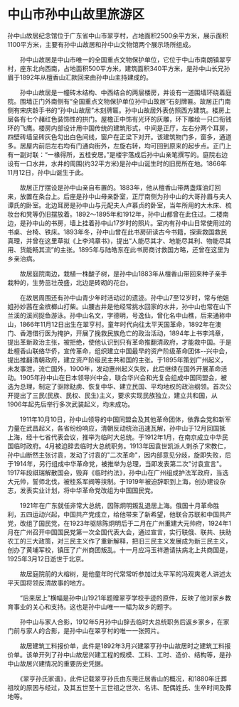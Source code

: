 # 中山市孙中山故里旅游区
孙中山故居纪念馆位于广东省中山市翠亨村，占地面积2500余平方米，展示面积1100平方米，主要有孙中山故居和孙中山文物馆两个展示场所组成。

　　孙中山故居是中山市唯一的全国重点文物保护单位，它位于中山市南朗镇翠亨村，座东北向西南，占地面积500平方米，建筑面积340平方米，是孙中山长兄孙眉于1892年从檀香山汇款回来由孙中山主持建成的。

　　孙中山故居是一幢砖木结构、中西结合的两层楼房，并设有一道围墙环绕着庭院。围墙正门外南侧有“全国重点文物保护单位孙中山故居”石刻牌匾。故居正门南侧有宋庆龄手书的“孙中山故居”木刻牌匾。孙中山故居外表仿照西方建筑。楼房上层各有七个赭红色装饰性的拱门。屋檐正中饰有光环的灰雕，环下雕绘一只口衔钱环的飞鹰。楼房内部设计用中国传统的建筑形式，中间是正厅，左右分两个耳房，四壁砖墙呈砖灰色勾出白色间线，窗户在正梁下对开。该建筑物门多，窗多，通道多。居屋内前后左右均有门通向街外，左旋右转，均可回到原来的起步点。正门上有一副对联：“一椽得所，五桂安居。”是楼宇落成后孙中山亲笔撰写的。庭院右边设有一口水井，水井的周围(约32平方米)是孙中山诞生时的旧房所在地。1866年11月12日，孙中山诞生于此。

　　故居正厅摆设是孙中山亲自布置的。1883年，他从檀香山带两盏煤油灯回来，放置在条台上。后座是孙中山母亲卧室，正厅南侧为孙中山的大哥孙眉与夫人谭氏的卧室。北边耳房是孙中山与元配夫人卢慕贞的卧室，当年所用的大木床、梳妆台和凳等仍旧摆放着。1892～1895年和1912年，孙中山都曾在此住过。二楼南边，是孙中山的书房，墙上挂着孙中山17岁时的照片。室内有孙中山日常使用过的书桌、台椅、铁床。1893年冬，孙中山曾在此书房研读古今书籍，探索救国救民真理，并曾在这里草拟《上李鸿章书》，提出“人能尽其才、地能尽其利、物能尽其用、货能畅其流”的主张。1895年与陆皓东在此书房商讨救国方略，还曾在这里为乡亲治病。

　　故居庭院南边，栽植一株酸子树，是孙中山1883年从檀香山带回来种子亲手栽种的，生势茁壮茂盛，北边是砖砌的花台。

　　在故居周围还有孙中山青少年时活动过的遗迹。孙中山7至12岁时，常与他姐姐孙妙茜在金槟榔山打柴。山腰古井是他经常挑水回家的水井，孙中山也常在山下兰溪的溪间捉鱼游泳。孙中山名文，字德明，号逸仙，曾化名中山樵，后来通称中山，1866年11月12日出生在翠亨村。童年时代向往太平天国革命，1892年在澳门、香港借行医为掩护，开展了挽救民族危亡的政治活动，1894年上书李鸿章，提出革新政治主张，被拒绝，使他认识到只有革命推翻清政府，才能救中国。于是赴檀香山联络华侨，宣传革命，组织建立中国最早的资产阶级革命团体--兴中会，提出推翻清朝政府，建立资产阶级民主共和国的主张。于1895年策划广州起义，未发事泄，流亡国外，1900年，发动惠州起义失败，此后继续在国外开展革命活动。1905年孙中山在日本领导兴中会，联合华兴会和光复会组成中国同盟会，被选为总理，制定了驱除鞑虏、恢复中华、建立民国、平均地权的政治纲领。首次公开提出了三民(民族、民权、民生)主义，要求实现民族独立，建立共和国，从1906年起先后举行多次武装起义，均未成功。

　　1911年10月10日，孙中山领导的中国同盟会及其他革命团体，依靠会党和新军力量在武昌起义，各省纷纷响应，清朝反动统治迅速瓦解，孙中山于12月回国抵上海，经十七省代表会议，推举为临时大总统。于1912年1月，在南京成立中华民国临时政府。4月被迫辞去临时大总统职务。1913年因袁世凯派人刺杀了宋教仁，孙中山断然主张讨袁，发动了讨袁的"二次革命"，因内部意见分歧，旋即失败，后于1914年，另行组成中华革命党，被推举为总理，当即发表第二次"讨袁宣言"。1917年段祺瑞解散国会，毁弃《临时约法》，孙中山在广州组成护法军政府，当选大元帅，誓师北伐，被桂系军阀等挟制。于1919年被迫辞职到上海，创办建设杂志，发表实业计划，将中华革命党改组为中国国民党。

　　1921年在广东就任非常大总统，因陈炯明叛乱退居上海。俄国十月革命胜利，五四运动兴起，中国共产党成立，给他带来了新希望，他联合苏联和中国共产党，改组了国民党，在1923年驱除陈炯明后于二月在广州重建大元帅府，1924年1月在广州召开中国国民党第一次全国代表大会，通过宣言，实行联俄、联共、扶助农工的三大政策，对三民主义作了重新解释，把旧三民主义发展成为新三民主义，创办了黄埔军校，镇压了广州商团叛乱。十一月应冯玉祥邀请扶病北上共商国是，1925年3月12日逝世于北京。

　　故居庭院前的大榕树，是他童年时代常常听参加过太平军的冯观爽老人讲述太平天国将领反清故事的地方。

　　“后来居上”横幅是孙中山1921年题赠翠亨学校手迹的原件，反映了他对家乡教育事业的关心和支持。这也是孙中山唯一一幅为故乡的题字。

　　孙中山与家人合影，1912年5月孙中山辞去临时大总统职务后返乡家乡，在家门前与家人的合影，是孙中山在翠亨村的唯一一张照片。

　　故居建筑工料报价单，此件是1892年3月兴建翠亨孙中山故居时之建筑工料报价单。该单开列了孙中山故居兴建工程的规模、工料、工时、造价、结构等，是孙中山故居兴建情况的重要历史凭据。

　　《翠亨孙氏家谱》，此件记载翠亨孙氏由东莞迁居香山的概况，和1880年迁葬祖坟的原因与经过，及其五世至十三世祖之世次、名讳、配偶姓氏、生卒时间及葬地等。